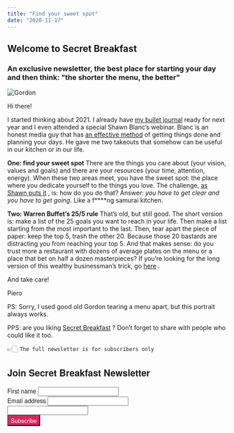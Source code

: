 ```yaml
---
title: "Find your sweet spot"
date: "2020-11-17"
---
```


## Welcome to Secret Breakfast

### An exclusive newsletter, the best place for starting your day and then think: "the shorter the menu, the better"

![Gordon](https://gallery.eomail5.com/2f942933-0bf5-11eb-a3d0-06b4694bee2a%2F1605545793195-gordy.jpg)

Hi there!

I started thinking about 2021. I already have  [my bullet journal](https://rhodiapads.com/collections_ice_webnotebook.php)  ready for next year and I even attended a special Shawn Blanc’s webinar. Blanc is an honest media guy that has  [an effective method](https://thefocuscourse.com/plan-your-year/)  of getting things done and planning your days. He gave me two takeouts that somehow can be useful in our kitchen or in our life. 

**One: find your sweet spot**
There are the things you care about (your vision, values and goals) and there are your resources (your time, attention, energy). When these two areas meet, you have the sweet spot: the place where you dedicate yourself to the things you love. The challenge,  [as Shawn puts it](https://vimeo.com/476392331) , is: how do you do that? Answer: *you have to get clear and you have to get going*. Like a f****ng samurai kitchen.

**Two: Warren Buffet’s 25/5 rule**
That’s old, but still good. The short version is: make a list of the 25 goals you want to reach in your life. Then make a list starting from the most important to the last. Then, tear apart the piece of paper: keep the top 5, trash the other 20. Because those 20 bastards are distracting you from reaching your top 5. And that makes sense: do you trust more a restaurant with dozens of average plates on the menu or a place that bet on half a dozen masterpieces?
If you’re looking for the long version of this wealthy businessman’s trick, go  [here](https://www.inc.com/justin-bariso/i-just-discovered-warren-buffets-25-5-rule-completely-brilliant.html) .

And take care!

Piero

PS: Sorry, I used good old Gordon tearing a menu apart, but this portrait always works.

PPS: are you liking  [Secret Breakfast](https://secretbreakfast.club/posts/subscribe) ? Don’t forget to share with people who could like it too. 

👉🏻 `The full newsletter is for subscribers only`

<link rel="stylesheet"
      href="https://emailoctopus.com/bundles/emailoctopuslist/css/1.6/form.css"
>
<div class="emailoctopus-form-wrapper emailoctopus-form-default emailoctopus-form-wrapper-large"
     style="font-family: &quot;Helvetica Neue&quot;, Helvetica, Arial, Verdana, sans-serif; color: rgb(26, 26, 26);"
>
  <h2 class="emailoctopus-heading">
    Join Secret Breakfast Newsletter
  </h2>
  <p class="emailoctopus-success-message">
  </p>
  <p class="emailoctopus-error-message">
  </p>
  <form action="https://emailoctopus.com/lists/bd6fe959-21bb-11eb-a3d0-06b4694bee2a/members/embedded/1.3s/add"
        method="post"
        data-message-success="You (almost) made it! 👉 Please, check your email for confirmation and click the link inside, probably into the SPAM folder, if you're using Gmail. You really need to do that, thank you!"
        data-message-missing-email-address="Your email address is required."
        data-message-invalid-email-address="Your email address looks incorrect, please try again."
        data-message-bot-submission-error="This doesn't look like a human submission."
        data-message-consent-required="Please check the checkbox to indicate your consent."
        data-message-invalid-parameters-error="This form has missing or invalid fields."
        data-message-unknown-error="Sorry, an unknown error has occurred. Please try again later."
        class="emailoctopus-form"
        data-sitekey="6LdYsmsUAAAAAPXVTt-ovRsPIJ_IVhvYBBhGvRV6"
  >
    <div class="emailoctopus-form-row">
      <label for="field_1">
        First name
      </label>
      <input id="field_1"
             name="field_1"
             type="text"
             placeholder
      >
    </div>
    <div class="emailoctopus-form-row">
      <label for="field_0">
        Email address
      </label>
      <input id="field_0"
             name="field_0"
             type="email"
             placeholder
             required="required"
      >
    </div>
    <div aria-hidden="true"
         class="emailoctopus-form-row-hp"
    >
      <input type="text"
             name="hpc4b27b6e-eb38-11e9-be00-06b4694bee2a"
             tabindex="-1"
             autocomplete="nope"
      >
    </div>
    <div class="emailoctopus-form-row-subscribe">
      <input type="hidden"
             name="successRedirectUrl"
      >
      <button type="submit"
              style="background-color: rgb(223, 36, 91); color: rgb(255, 255, 255); font-family: &quot;Helvetica Neue&quot;, Helvetica, Arial, Verdana, sans-serif;"
      >
        Subscribe
      </button>
    </div>
  </form>
</div>
<script src="https://emailoctopus.com/bundles/emailoctopuslist/js/1.6/form-recaptcha.js">
</script>
<script src="https://emailoctopus.com/bundles/emailoctopuslist/js/1.6/form-embed.js">
</script>